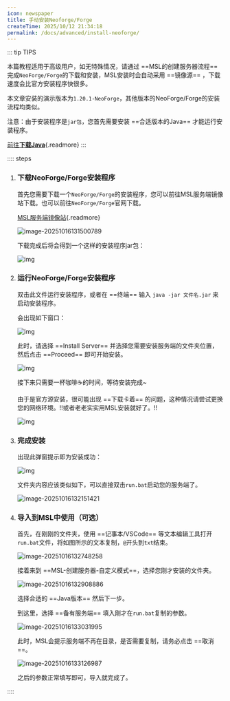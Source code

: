 ```yaml
---
icon: newspaper
title: 手动安装Neoforge/Forge
createTime: 2025/10/12 21:34:18
permalink: /docs/advanced/install-neoforge/
---
```


::: tip TIPS

本篇教程适用于高级用户，如无特殊情况，请通过 ==MSL的创建服务器流程== 完成`NeoForge/Forge`的下载和安装，MSL安装时会自动采用 ==镜像源== ，下载速度会比官方安装程序快很多。

本文章安装的演示版本为`1.20.1-NeoForge`，其他版本的NeoForge/Forge的安装流程均类似。

注意：由于安装程序是`jar包`，您首先需要安装 ==合适版本的Java== 才能运行安装程序。

[前往**下载Java**](https://www.oracle.com/cn/java/technologies/downloads/){.readmore}
:::

:::: steps

1. ### 下载NeoForge/Forge安装程序

   首先您需要下载一个`NeoForge/Forge`的安装程序，您可以前往MSL服务端镜像站下载。也可以前往`NeoForge/Forge`官网下载。

   [MSL服务端镜像站](https://dl.mslmc.cn){.readmore}

   ![image-20251016131500789](./assets/image-20251016131500789.png)

   下载完成后将会得到一个这样的安装程序jar包：

   ![img](./assets/image-20250413141806179-1760591731751-1.png)

2. ### 运行NeoForge/Forge安装程序

   双击此文件运行安装程序，或者在 ==终端== 输入 `java -jar 文件名.jar` 来启动安装程序。

   会出现如下窗口：

   ![img](./assets/image-20250413142624279-1760591841933-4.png)

   此时，请选择 ==Install Server== 并选择您需要安装服务端的文件夹位置，然后点击 ==Proceed== 即可开始安装。

   ![img](./assets/屏幕截图2025-04-13143159-1760591918285-7.png)

   接下来只需要一杯咖啡☕️的时间，等待安装完成~

   由于是官方源安装，很可能出现 ==下载卡着== 的问题，这种情况请尝试更换您的网络环境。!!或者老老实实用MSL安装就好了。!!

   ![img](./assets/image-20250413143422856-1760591956167-10.png)

3. ### 完成安装

   出现此弹窗提示即为安装成功：

   ![img](./assets/image-20250413144019477-1760592065664-13.png)

   文件夹内容应该类似如下，可以直接双击`run.bat`启动您的服务端了。

   ![image-20251016132151421](./assets/image-20251016132151421.png)

4. ### 导入到MSL中使用（可选）

   首先，在刚刚的文件夹，使用 ==记事本/VSCode== 等文本编辑工具打开`run.bat`文件，将如图所示的文本复制，`@`开头到`txt`结束。

   ![image-20251016132748258](./assets/image-20251016132748258.png)

   接着来到 ==MSL-创建服务器-自定义模式==，选择您刚才安装的文件夹。

   ![image-20251016132908886](./assets/image-20251016132908886.png)

   选择合适的 ==Java版本== 然后下一步。

   到这里，选择 ==备有服务端== 填入刚才在`run.bat`复制的参数。

   ![image-20251016133031995](./assets/image-20251016133031995.png)

   此时，MSL会提示服务端不再在目录，是否需要复制，请务必点击 ==取消==。

   ![image-20251016133126987](./assets/image-20251016133126987.png)

   之后的参数正常填写即可，导入就完成了。

::::


